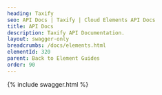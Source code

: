 ```yaml
---
heading: Taxify
seo: API Docs | Taxify | Cloud Elements API Docs
title: API Docs
description: Taxify API Documentation.
layout: swagger-only
breadcrumbs: /docs/elements.html
elementId: 320
parent: Back to Element Guides
order: 90
---
```


{% include swagger.html %}
